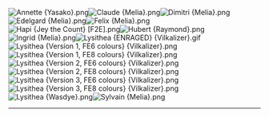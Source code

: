 ![Annette {Yasako}.png](https://raw.githubusercontent.com/Klokinator/FE-Repo/main/Portrait%20Repository/FE16%20Mugs%20(Three%20Houses%20%2B%20Three%20Hopes)/Halfbodies/Annette%20%7BYasako%7D.png "Annette {Yasako}.png")![Claude {Melia}.png](https://raw.githubusercontent.com/Klokinator/FE-Repo/main/Portrait%20Repository/FE16%20Mugs%20(Three%20Houses%20%2B%20Three%20Hopes)/Halfbodies/Claude%20%7BMelia%7D.png "Claude {Melia}.png")![Dimitri {Melia}.png](https://raw.githubusercontent.com/Klokinator/FE-Repo/main/Portrait%20Repository/FE16%20Mugs%20(Three%20Houses%20%2B%20Three%20Hopes)/Halfbodies/Dimitri%20%7BMelia%7D.png "Dimitri {Melia}.png")![Edelgard {Melia}.png](https://raw.githubusercontent.com/Klokinator/FE-Repo/main/Portrait%20Repository/FE16%20Mugs%20(Three%20Houses%20%2B%20Three%20Hopes)/Halfbodies/Edelgard%20%7BMelia%7D.png "Edelgard {Melia}.png")![Felix {Melia}.png](https://raw.githubusercontent.com/Klokinator/FE-Repo/main/Portrait%20Repository/FE16%20Mugs%20(Three%20Houses%20%2B%20Three%20Hopes)/Halfbodies/Felix%20%7BMelia%7D.png "Felix {Melia}.png")![Hapi {Jey the Count} [F2E].png](https://raw.githubusercontent.com/Klokinator/FE-Repo/main/Portrait%20Repository/FE16%20Mugs%20(Three%20Houses%20%2B%20Three%20Hopes)/Halfbodies/Hapi%20%7BJey%20the%20Count%7D%20%5BF2E%5D.png "Hapi {Jey the Count} [F2E].png")![Hubert {Raymond}.png](https://raw.githubusercontent.com/Klokinator/FE-Repo/main/Portrait%20Repository/FE16%20Mugs%20(Three%20Houses%20%2B%20Three%20Hopes)/Halfbodies/Hubert%20%7BRaymond%7D.png "Hubert {Raymond}.png")![Ingrid {Melia}.png](https://raw.githubusercontent.com/Klokinator/FE-Repo/main/Portrait%20Repository/FE16%20Mugs%20(Three%20Houses%20%2B%20Three%20Hopes)/Halfbodies/Ingrid%20%7BMelia%7D.png "Ingrid {Melia}.png")![Lysithea {ENRAGED} {Vilkalizer}.gif](https://raw.githubusercontent.com/Klokinator/FE-Repo/main/Portrait%20Repository/FE16%20Mugs%20(Three%20Houses%20%2B%20Three%20Hopes)/Halfbodies/Lysithea%20(ENRAGED)%20%7BVilkalizer%7D.gif "Lysithea {ENRAGED} {Vilkalizer}.gif")![Lysithea {Version 1, FE6 colours} {Vilkalizer}.png](https://raw.githubusercontent.com/Klokinator/FE-Repo/main/Portrait%20Repository/FE16%20Mugs%20(Three%20Houses%20%2B%20Three%20Hopes)/Halfbodies/Lysithea%20(Version%201,%20FE6%20colours)%20%7BVilkalizer%7D.png "Lysithea {Version 1, FE6 colours} {Vilkalizer}.png")![Lysithea {Version 1, FE8 colours} {Vilkalizer}.png](https://raw.githubusercontent.com/Klokinator/FE-Repo/main/Portrait%20Repository/FE16%20Mugs%20(Three%20Houses%20%2B%20Three%20Hopes)/Halfbodies/Lysithea%20(Version%201,%20FE8%20colours)%20%7BVilkalizer%7D.png "Lysithea {Version 1, FE8 colours} {Vilkalizer}.png")![Lysithea {Version 2, FE6 colours} {Vilkalizer}.png](https://raw.githubusercontent.com/Klokinator/FE-Repo/main/Portrait%20Repository/FE16%20Mugs%20(Three%20Houses%20%2B%20Three%20Hopes)/Halfbodies/Lysithea%20(Version%202,%20FE6%20colours)%20%7BVilkalizer%7D.png "Lysithea {Version 2, FE6 colours} {Vilkalizer}.png")![Lysithea {Version 2, FE8 colours} {Vilkalizer}.png](https://raw.githubusercontent.com/Klokinator/FE-Repo/main/Portrait%20Repository/FE16%20Mugs%20(Three%20Houses%20%2B%20Three%20Hopes)/Halfbodies/Lysithea%20(Version%202,%20FE8%20colours)%20%7BVilkalizer%7D.png "Lysithea {Version 2, FE8 colours} {Vilkalizer}.png")![Lysithea {Version 3, FE6 colours} {Vilkalizer}.png](https://raw.githubusercontent.com/Klokinator/FE-Repo/main/Portrait%20Repository/FE16%20Mugs%20(Three%20Houses%20%2B%20Three%20Hopes)/Halfbodies/Lysithea%20(Version%203,%20FE6%20colours)%20%7BVilkalizer%7D.png "Lysithea {Version 3, FE6 colours} {Vilkalizer}.png")![Lysithea {Version 3, FE8 colours} {Vilkalizer}.png](https://raw.githubusercontent.com/Klokinator/FE-Repo/main/Portrait%20Repository/FE16%20Mugs%20(Three%20Houses%20%2B%20Three%20Hopes)/Halfbodies/Lysithea%20(Version%203,%20FE8%20colours)%20%7BVilkalizer%7D.png "Lysithea {Version 3, FE8 colours} {Vilkalizer}.png")![Lysithea {Wasdye}.png](https://raw.githubusercontent.com/Klokinator/FE-Repo/main/Portrait%20Repository/FE16%20Mugs%20(Three%20Houses%20%2B%20Three%20Hopes)/Halfbodies/Lysithea%20%7BWasdye%7D.png "Lysithea {Wasdye}.png")![Sylvain {Melia}.png](https://raw.githubusercontent.com/Klokinator/FE-Repo/main/Portrait%20Repository/FE16%20Mugs%20(Three%20Houses%20%2B%20Three%20Hopes)/Halfbodies/Sylvain%20%7BMelia%7D.png "Sylvain {Melia}.png")



----

